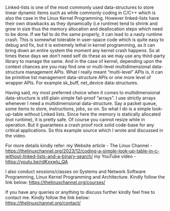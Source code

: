 Linked-lists is one of the most commonly used data-structures to store linear dynamic items such as while commonly coding in C/C++ which is also the case in the Linux Kernel Programming. However linked-lists have their own drawbacks as they dynamically (i.e runtime) tend to shrink and grow in size thus the memory allocation and deallocation steps which need to be done. If we fail to do the same properly, it can lead to a nasty runtime crash. This is somewhat tolerable in user-space code which is quite easy to debug and fix, but it is extremely lethal in kernel programming, as it can bring down an entire system the moment any kernel crash happens. So at times these days we don’t need self do these as we may use any third-party library to manage the same. And in the case of kernel, depending upon the context chances are you may find one or multi-level multidimensional data-structure management APIs. What I really meant “multi-level” APIs is, it can be primitive list management data-structure APIs or one more level of wrapper APIs. For example sk_buff, net_device data-structures.

Having said, my most preferred choice when it comes to multidimensional data-structure is still plain simple fail-proof “arrays”. I use strictly arrays whenever I need a multidimensional data-structure. Say a packet queue, some items to store, instructions, jobs, so on. So what I do is a simple look-up-table without Linked lists. Since here the memory is statically allocated (not runtime), it is pretty safe. Of course you cannot resize while in operation. But it guarantees a crash proof rock solid code-base for any critical applications. So this example source which I wrote and discussed in the video.

For more details kindly refer: my Website article - The Linux Channel - https://thelinuxchannel.org/2023/12/coding-a-simple-look-up-table-in-c-without-linked-lists-and-a-binary-search/ my YouTube video - https://youtu.be/rdKxxwlu_QA

I also conduct sessions/classes on Systems and Network Software Programming, Linux Kernel Programming and Architecture. Kindly follow the link below: https://thelinuxchannel.org/courses/

If you have any queries or anything to discuss further kindly feel free to contact me. Kindly follow the link below: https://thelinuxchannel.org/contact/

